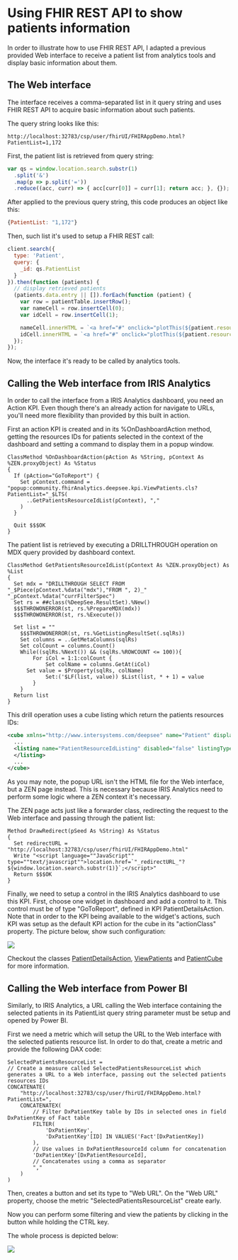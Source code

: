 # Using FHIR REST API to show patients information

In order to illustrate how to use FHIR REST API, I adapted a previous provided Web interface to receive a patient list from analytics tools and display basic information about them.

## The Web interface

The interface receives a comma-separated list in it query string and uses FHIR REST API to acquire basic information about such patients.

The query string looks like this:

```
http://localhost:32783/csp/user/fhirUI/FHIRAppDemo.html?PatientList=1,172
```

First, the patient list is retrieved from query string:

```js
var qs = window.location.search.substr(1)
  .split('&')
  .map(p => p.split('='))
  .reduce((acc, curr) => { acc[curr[0]] = curr[1]; return acc; }, {});
```

After applied to the previous query string, this code produces an object like this:

```js
{PatientList: "1,172"}
```

Then, such list it's used to setup a FHIR REST call:

```js
client.search({
  type: 'Patient',
  query: {
    _id: qs.PatientList
  }
}).then(function (patients) {
  // display retrieved patients
  (patients.data.entry || []).forEach(function (patient) {
    var row = patientTable.insertRow();
    var nameCell = row.insertCell(0);
    var idCell = row.insertCell(1);

    nameCell.innerHTML = `<a href="#" onclick="plotThis(${patient.resource.id})">${getName(patient.resource)}</a>`;
    idCell.innerHTML = `<a href="#" onclick="plotThis(${patient.resource.id})">${patient.resource.id}</a>`;
  });
});
```

Now, the interface it's ready to be called by analytics tools.

## Calling the Web interface from IRIS Analytics

In order to call the interface from a IRIS Analytics dashboard, you need an Action KPI. Even though there's an already action for navigate to URLs, you'll need more flexibility than provided by this built in action.

First an action KPI is created and in its %OnDashboardAction method, getting the resources IDs for patients selected in the context of the dashboard and setting a command to display them in a popup window.

```objectscript
ClassMethod %OnDashboardAction(pAction As %String, pContext As %ZEN.proxyObject) As %Status
{
  If (pAction="GoToReport") {
    Set pContext.command = "popup:community.fhirAnalytics.deepsee.kpi.ViewPatients.cls?PatientList="_$LTS(
      ..GetPatientsResourceIdList(pContext), ","
    )
  }

  Quit $$$OK
}
```

The patient list is retrieved by executing a DRILLTHROUGH operation on MDX query provided by dashboard context.

```objectscript
ClassMethod GetPatientsResourceIdList(pContext As %ZEN.proxyObject) As %List
{
  Set mdx = "DRILLTHROUGH SELECT FROM "_$Piece(pContext.%data("mdx"),"FROM ", 2)_" "_pContext.%data("currFilterSpec")
  Set rs = ##class(%DeepSee.ResultSet).%New()
  $$$THROWONERROR(st, rs.%PrepareMDX(mdx))
  $$$THROWONERROR(st, rs.%Execute())

  Set list = ""
	$$$THROWONERROR(st, rs.%GetListingResultSet(.sqlRs))
	Set columns = ..GetMetaColumns(sqlRs)
	Set colCount = columns.Count()
	While((sqlRs.%Next()) && (sqlRs.%ROWCOUNT <= 100)){
		For iCol = 1:1:colCount {
			Set colName = columns.GetAt(iCol)
      Set value = $Property(sqlRs, colName)
			Set:('$LF(list, value)) $List(list, * + 1) = value
		}
	}
  Return list
}
```

This drill operation uses a cube listing which return the patients resources IDs:

```xml
<cube xmlns="http://www.intersystems.com/deepsee" name="Patient" displayName="Patient" disabled="false" abstract="false" sourceClass="community.fhirAnalytics.deepsee.table.PatientCubeSource" actionClass="community.fhirAnalytics.deepsee.kpi.PatientDetailsAction" namedFactNums="true" countMeasureName="%COUNT" bucketSize="8" bitmapChunkInMemory="false" precompute="0" disableListingGroups="false" enableSqlRestrict="false">
  ...
  <listing name="PatientResourceIdListing" disabled="false" listingType="table" fieldList="PatientId-&gt;_id">
  </listing>
  ...
</cube>
```

As you may note, the popup URL isn't the HTML file for the Web interface, but a ZEN page instead. This is necessary because IRIS Analytics need to perform some logic where a ZEN context it's necessary.

The ZEN page acts just like a forwarder class, redirecting the request to the Web interface and passing through the patient list:

```objectscript
Method DrawRedirect(pSeed As %String) As %Status
{
  Set redirectURL = "http://localhost:32783/csp/user/fhirUI/FHIRAppDemo.html"
  Write "<script language=""JavaScript"" type=""text/javascript"">location.href=`"_redirectURL_"?${window.location.search.substr(1)}`;</script>"
  Return $$$OK
}
```

Finally, we need to setup a control in the IRIS Analytics dashboard to use this KPI. First, choose one widget in dashboard and add a control to it. This control must be of type "GoToReport", defined in KPI PatientDetailsAction.
Note that in order to the KPI being available to the widget's actions, such KPI was setup as the default KPI action for the cube in its "actionClass" property.
The picture below, show such configuration:

<img src="https://raw.githubusercontent.com/jrpereirajr/iris-fhir-analytics/power-bi-01/img/yls3kZjO1q.gif"></img>

Checkout the classes [PatientDetailsAction](community.fhirAnalytics.src/community/fhirAnalytics/deepsee/kpi/PatientDetailsAction.cls), [ViewPatients](src/community/fhirAnalytics/deepsee/kpi/ViewPatients.cls) and [PatientCube](src\community\fhirAnalytics\deepsee\cube\PatientCube.cls) for more information.

## Calling the Web interface from Power BI

Similarly, to IRIS Analytics, a URL calling the Web interface containing the selected patients in its PatientList query string parameter must be setup and opened by Power BI.

First we need a metric which will setup the URL to the Web interface with the selected patients resource list. In order to do that, create a metric and provide the following DAX code:

```objectscript
SelectedPatientsResourceList = 
// Create a measure called SelectedPatientsResourceList which generates a URL to a Web interface, passing out the selected patients resources IDs
CONCATENATE(
    "http://localhost:32783/csp/user/fhirUI/FHIRAppDemo.html?PatientList=", 
    CONCATENATEX(
        // Filter DxPatientKey table by IDs in selected ones in field DxPatientKey of Fact table
        FILTER(
            'DxPatientKey', 
            'DxPatientKey'[ID] IN VALUES('Fact'[DxPatientKey])
        ), 
        // Use values in DxPatientResourceId column for concatenation
        'DxPatientKey'[DxPatientResourceId],
        // Concatenates using a comma as separator
	    ","
    )
)
```

Then, creates a button and set its type to "Web URL". On the "Web URL" property, choose the metric "SelectedPatientsResourceList" create early.

Now you can perform some filtering and view the patients by clicking in the button while holding the CTRL key.

The whole process is depicted below:

<img src="https://raw.githubusercontent.com/jrpereirajr/iris-fhir-analytics/power-bi-01/img/RB4qgvGisH.gif"></img>